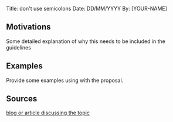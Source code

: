 Title: don't use semicolons
Date: DD/MM/YYYY
By: [YOUR-NAME]

## Motivations
Some detailed explanation of why this needs to be included in the guidelines

## Examples
Provide some examples using with the proposal.

## Sources
[blog or article discussing the topic](url)
